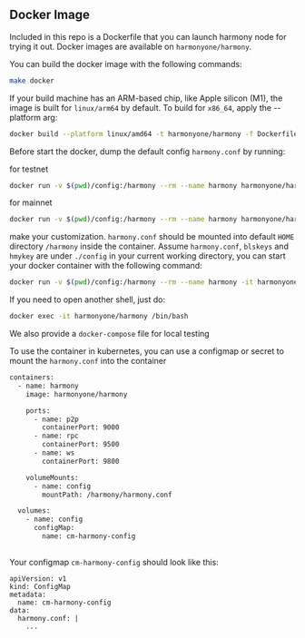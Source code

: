 ## Docker Image

Included in this repo is a Dockerfile that you can launch harmony node for trying it out. Docker images are available on `harmonyone/harmony`.

You can build the docker image with the following commands:
```bash
make docker
```

If your build machine has an ARM-based chip, like Apple silicon (M1), the image is built for `linux/arm64` by default. To build for `x86_64`, apply the --platform arg:

```bash
docker build --platform linux/amd64 -t harmonyone/harmony -f Dockerfile .
```

Before start the docker, dump the default config `harmony.conf` by running:

for testnet
```bash
docker run -v $(pwd)/config:/harmony --rm --name harmony harmonyone/harmony harmony config dump --network testnet harmony.conf
```
for mainnet
```bash
docker run -v $(pwd)/config:/harmony --rm --name harmony harmonyone/harmony harmony config dump harmony.conf
```

make your customization. `harmony.conf` should be mounted into default `HOME` directory `/harmony` inside the container. Assume `harmony.conf`, `blskeys` and `hmykey` are under `./config` in your current working directory, you can start your docker container with the following command:
```bash
docker run -v $(pwd)/config:/harmony --rm --name harmony -it harmonyone/harmony
```

If you need to open another shell, just do:
```bash
docker exec -it harmonyone/harmony /bin/bash
```

We also provide a `docker-compose` file for local testing

To use the container in kubernetes, you can use a configmap or secret to mount the `harmony.conf` into the container
```bash
containers:
  - name: harmony
    image: harmonyone/harmony

    ports:
      - name: p2p
        containerPort: 9000  
      - name: rpc
        containerPort: 9500
      - name: ws
        containerPort: 9800     

    volumeMounts:
      - name: config
        mountPath: /harmony/harmony.conf

  volumes:
    - name: config
      configMap:
        name: cm-harmony-config
    
```

Your configmap `cm-harmony-config` should look like this:
```
apiVersion: v1
kind: ConfigMap
metadata:
  name: cm-harmony-config
data:
  harmony.conf: |
    ...

```